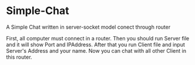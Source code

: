 # Simple-Chat
A Simple Chat written in server-socket model conect through router

First, all computer must connect in a router.
Then you should run Server file and it will show Port and IPAddress.
After that you run Client file and input Server's Address and your name.
Now you can chat with all other Client in this router.
